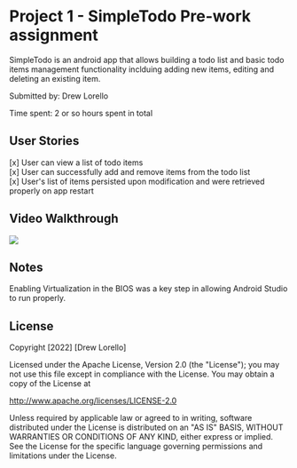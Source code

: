 # Project 1 - SimpleTodo Pre-work assignment

SimpleTodo is an android app that allows building a todo list and basic todo items management functionality inclduing adding new items, editing and deleting an existing item.

Submitted by: Drew Lorello

Time spent: 2 or so hours spent in total

## User Stories

[x] User can view a list of todo items <br>
[x] User can successfully add and remove items from the todo list <br>
[x] User's list of items persisted upon modification and were retrieved properly on app restart <br>

## Video Walkthrough

<img src='https://imgur.com/a/SZwntnq'/>

## Notes
Enabling Virtualization in the BIOS was a key step in allowing Android Studio to run properly.

## License

Copyright [2022] [Drew Lorello]

Licensed under the Apache License, Version 2.0 (the "License");
you may not use this file except in compliance with the License.
You may obtain a copy of the License at

http://www.apache.org/licenses/LICENSE-2.0

Unless required by applicable law or agreed to in writing, software
distributed under the License is distributed on an "AS IS" BASIS,
WITHOUT WARRANTIES OR CONDITIONS OF ANY KIND, either express or implied.
See the License for the specific language governing permissions and
limitations under the License.

